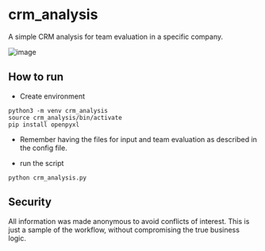 # crm_analysis

A simple CRM analysis for team evaluation in a specific company.

![image](https://user-images.githubusercontent.com/18086414/139876501-25138d9d-d9b8-430a-ba79-b555cabffb8b.png)

## How to run

* Create environment

```
python3 -m venv crm_analysis
source crm_analysis/bin/activate
pip install openpyxl
```

* Remember having the files for input and team evaluation as described in the config file.

* run the script
```
python crm_analysis.py
```

## Security

All information was made anonymous to avoid conflicts of interest. This is just a sample of the workflow, without compromising the true business logic.
